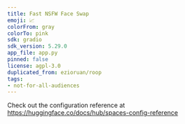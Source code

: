 ```yaml
---
title: Fast NSFW Face Swap
emoji: 📈
colorFrom: gray
colorTo: pink
sdk: gradio
sdk_version: 5.29.0
app_file: app.py
pinned: false
license: agpl-3.0
duplicated_from: ezioruan/roop
tags:
- not-for-all-audiences
---
```


Check out the configuration reference at https://huggingface.co/docs/hub/spaces-config-reference